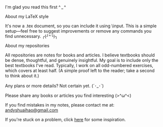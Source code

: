 I'm glad you read this first ^ _ ^ 

About my LaTeX style

It's now a .tex document, so you can include it using \input. This is a simple setup—feel free to suggest improvements or remove any commands you find unnecessary. ╭(╯^╰)╮

About my repositories

All repositories are notes for books and articles. I believe textbooks should be dense, thoughtful, and genuinely insightful. My goal is to include only the best textbooks I've read. Typically, I work on all odd-numbered exercises, which covers at least half. (A simple proof left to the reader; take a second to think about it.)

Any plans or more details? Not certain yet. (´･_･`)

Please share any books or articles you find interesting (>^ω^<)

If you find mistakes in my notes, please contact me at: andyshuaihao@gmail.com

If you're stuck on a problem, click [here](https://www.theproofistrivial.com/) for some inspiration. 